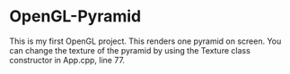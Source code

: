 # OpenGL-Pyramid

This is my first OpenGL project. This renders one pyramid on screen. You can change the texture of the pyramid by using 
the Texture class constructor in App.cpp, line 77.
